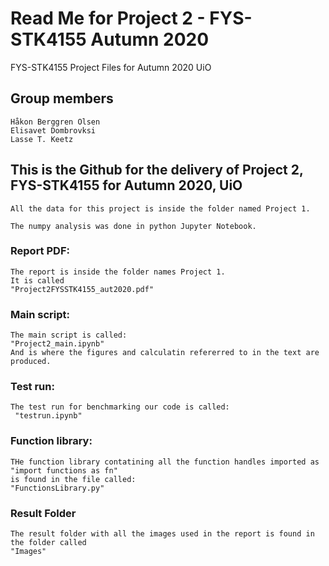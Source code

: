 # Read Me for Project 2 - FYS-STK4155 Autumn 2020

FYS-STK4155 Project Files for Autumn 2020 UiO

## Group members
```
Håkon Berggren Olsen
Elisavet Dombrovksi
Lasse T. Keetz
```

## This is the Github for the delivery of Project 2, FYS-STK4155 for Autumn 2020, UiO


```
All the data for this project is inside the folder named Project 1.

The numpy analysis was done in python Jupyter Notebook.
```

### Report PDF:
```
The report is inside the folder names Project 1.
It is called
"Project2FYSSTK4155_aut2020.pdf"

```


### Main script:
```
The main script is called:
"Project2_main.ipynb" 
And is where the figures and calculatin refererred to in the text are produced.
```

### Test run:
```
The test run for benchmarking our code is called:
 "testrun.ipynb"
 ```
### Function library:
```
THe function library contatining all the function handles imported as
"import functions as fn"
is found in the file called:
"FunctionsLibrary.py"
```

### Result Folder
```
The result folder with all the images used in the report is found in the folder called
"Images"
```
